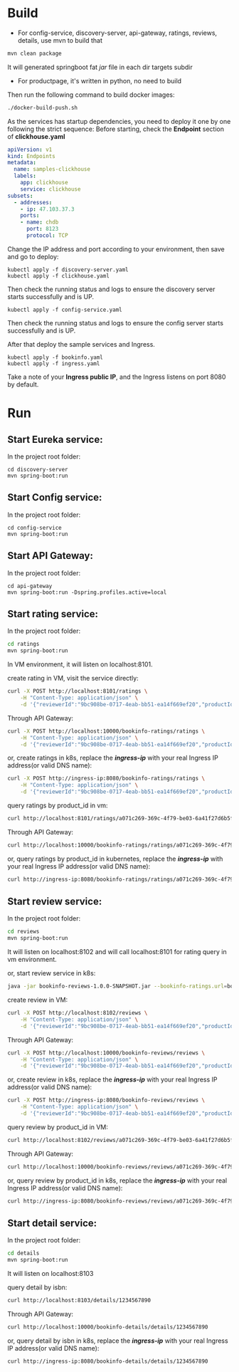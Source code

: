 # Build

* For config-service, discovery-server, api-gateway, ratings, reviews, details, use mvn to build that
~~~~~bash
mvn clean package
~~~~~
It will generated springboot fat *jar* file in each dir targets subdir

* For productpage, it's written in python, no need to build

Then run the following command to build docker images:
```bash
./docker-build-push.sh 
```

As the services has startup dependencies, you need to deploy it one by one following the strict sequence:
Before starting, check the **Endpoint** section of **clickhouse.yaml**
```yaml
apiVersion: v1
kind: Endpoints
metadata:
  name: samples-clickhouse
  labels:
    app: clickhouse
    service: clickhouse
subsets:
  - addresses:
    - ip: 47.103.37.3
    ports:
    - name: chdb
      port: 8123
      protocol: TCP
```

Change the IP address and port according to your environment, then save and go to deploy:
```shell
kubectl apply -f discovery-server.yaml
kubectl apply -f clickhouse.yaml
```

Then check the running status and logs to ensure the discovery server starts successfully and is UP.

```shell
kubectl apply -f config-service.yaml
```

Then check the running status and logs to ensure the config server starts successfully and is UP.

After that deploy the sample services and Ingress.

```shell
kubectl apply -f bookinfo.yaml
kubectl apply -f ingress.yaml
```

Take a note of your **Ingress public IP**, and the Ingress listens on port 8080 by default.

# Run

## Start Eureka service:
In the project root folder:
```shell
cd discovery-server
mvn spring-boot:run
```

## Start Config service:
In the project root folder:
```shell
cd config-service
mvn spring-boot:run
```

## Start API Gateway:
In the project root folder:
```shell
cd api-gateway
mvn spring-boot:run -Dspring.profiles.active=local
```

## Start rating service: 
In the project root folder:
~~~~~bash
cd ratings
mvn spring-boot:run
~~~~~
In VM environment, it will listen on localhost:8101. 

create rating in VM, visit the service directly:
~~~~~bash
curl -X POST http://localhost:8101/ratings \
	-H "Content-Type: application/json" \
	-d '{"reviewerId":"9bc908be-0717-4eab-bb51-ea14f669ef20","productId":"a071c269-369c-4f79-be03-6a41f27d6b5f","rating":3}' 
~~~~~

Through API Gateway:
~~~~~bash
curl -X POST http://localhost:10000/bookinfo-ratings/ratings \
	-H "Content-Type: application/json" \
	-d '{"reviewerId":"9bc908be-0717-4eab-bb51-ea14f669ef20","productId":"a071c269-369c-4f79-be03-6a41f27d6b5f","rating":3}' 
~~~~~  

or, create ratings in k8s, replace the ***ingress-ip*** with your real Ingress IP address(or valid DNS name):
~~~~~bash
curl -X POST http://ingress-ip:8080/bookinfo-ratings/ratings \
	-H "Content-Type: application/json" \
	-d '{"reviewerId":"9bc908be-0717-4eab-bb51-ea14f669ef20","productId":"a071c269-369c-4f79-be03-6a41f27d6b5f","rating":3}' 
~~~~~

query ratings by product_id in vm:
~~~~~bash
curl http://localhost:8101/ratings/a071c269-369c-4f79-be03-6a41f27d6b5f
~~~~~

Through API Gateway:
~~~~~bash
curl http://localhost:10000/bookinfo-ratings/ratings/a071c269-369c-4f79-be03-6a41f27d6b5f
~~~~~

or, query ratings by product_id in kubernetes, replace the ***ingress-ip*** with your real Ingress IP address(or valid DNS name):
~~~~~bash
curl http://ingress-ip:8080/bookinfo-ratings/ratings/a071c269-369c-4f79-be03-6a41f27d6b5f
~~~~~

## Start review service:
In the project root folder:
~~~~~bash
cd reviews
mvn spring-boot:run
~~~~~
It will listen on localhost:8102 and will call localhost:8101 for rating query in vm environment.

or, start review service in k8s:
~~~~~bash
java -jar bookinfo-reviews-1.0.0-SNAPSHOT.jar --bookinfo-ratings.url=bookinfo-ratings.default.svc:9080 --opentracing.jaeger.http-sender.url=http://jaeger-collector.default.svc:14268/api/traces
~~~~~

create review in VM:
~~~~~bash
curl -X POST http://localhost:8102/reviews \
	-H "Content-Type: application/json" \
	-d '{"reviewerId":"9bc908be-0717-4eab-bb51-ea14f669ef20","productId":"a071c269-369c-4f79-be03-6a41f27d6b5f","review":"This was OK.","rating":3}' 
~~~~~

Through API Gateway:
~~~~~bash	
curl -X POST http://localhost:10000/bookinfo-reviews/reviews \
	-H "Content-Type: application/json" \
	-d '{"reviewerId":"9bc908be-0717-4eab-bb51-ea14f669ef20","productId":"a071c269-369c-4f79-be03-6a41f27d6b5f","review":"This was OK.","rating":3}'
~~~~~

or, create review in k8s, replace the ***ingress-ip*** with your real Ingress IP address(or valid DNS name):
~~~~~bash
curl -X POST http://ingress-ip:8080/bookinfo-reviews/reviews \
	-H "Content-Type: application/json" \
	-d '{"reviewerId":"9bc908be-0717-4eab-bb51-ea14f669ef20","productId":"a071c269-369c-4f79-be03-6a41f27d6b5f","review":"This was OK.","rating":3}'
~~~~~

query review by product_id in VM:
~~~~~bash
curl http://localhost:8102/reviews/a071c269-369c-4f79-be03-6a41f27d6b5f
~~~~~

Through API Gateway:
~~~~~bash
curl http://localhost:10000/bookinfo-reviews/reviews/a071c269-369c-4f79-be03-6a41f27d6b5f
~~~~~

or, query review by product_id in k8s, replace the ***ingress-ip*** with your real Ingress IP address(or valid DNS name):
~~~~~bash
curl http://ingress-ip:8080/bookinfo-reviews/reviews/a071c269-369c-4f79-be03-6a41f27d6b5f
~~~~~

## Start detail service:
In the project root folder:
~~~~~bash
cd details
mvn spring-boot:run
~~~~~
It will listen on localhost:8103

query detail by isbn:
~~~~~bash
curl http://localhost:8103/details/1234567890
~~~~~

Through API Gateway:
~~~~~bash
curl http://localhost:10000/bookinfo-details/details/1234567890
~~~~~

or, query detail by isbn in k8s, replace the ***ingress-ip*** with your real Ingress IP address(or valid DNS name):
~~~~~bash
curl http://ingress-ip:8080/bookinfo-details/details/1234567890
~~~~~



